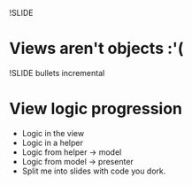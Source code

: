 !SLIDE
# Views aren't objects :'( #

!SLIDE bullets incremental
# View logic progression #
* Logic in the view
* Logic in a helper
* Logic from helper -> model
* Logic from model -> presenter
* Split me into slides with code you dork.
